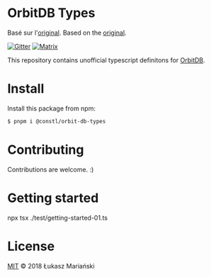 # OrbitDB Types
Basé sur l'[original](https://github.com/orbitdb/orbit-db-types).
Based on the [original](https://github.com/orbitdb/orbit-db-types).

[![Gitter](https://img.shields.io/gitter/room/nwjs/nw.js.svg)](https://gitter.im/orbitdb/Lobby) [![Matrix](https://img.shields.io/badge/matrix-%23orbitdb%3Apermaweb.io-blue.svg)](https://riot.permaweb.io/#/room/#orbitdb:permaweb.io)

This repository contains unofficial typescript definitons for [OrbitDB](https://github.com/orbitdb/orbit-db).

# Install

Install this package from npm:

```sh
$ pnpm i @constl/orbit-db-types
```

# Contributing

Contributions are welcome. :)

# Getting started
npx tsx ./test/getting-started-01.ts

# License

[MIT](LICENSE) © 2018 Łukasz Mariański
